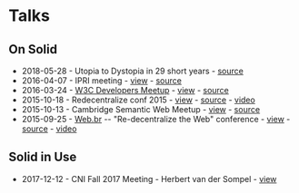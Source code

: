 # Talks

## On Solid

- 2018-05-28 - Utopia to Dystopia in 29 short years - [source](https://www.w3.org/2018/Talks/0529-timbl-turing/timbl-turing-slides-utopia-to-dystopia.html) 
- 2016-04-07 - IPRI meeting - [view](https://slides.com/deiu/redecentralize-2015#/) - [source](slides-redecentralize-conf.html)
- 2016-03-24 - [W3C Developers Meetup](http://www.meetup.com/W3C-developers-in-Boston/events/229580827/) - [view](https://slides.com/deiu/redecentralize-2015#/) - [source](slides-redecentralize-conf.html)
- 2015-10-18 - Redecentralize conf 2015 - [view](https://slides.com/deiu/redecentralize-2015#/) - [source](slides-redecentralize-conf.html) - [video](https://www.youtube.com/watch?v=yi4SgNyDJ9w)
- 2015-10-13 - Cambridge Semantic Web Meetup - [view](http://slides.com/deiu/solid-tech#/) - [source](slides-solid-tech.html)
- 2015-09-25 - [Web.br](http://conferenciaweb.w3c.br/) -- "Re-decentralize the Web" conference - [view](https://deiu.github.io/2015-web.br-conference#/) - [source](slides-re-decentralize.html) - [video](https://www.youtube.com/watch?v=BPZiBDPKiGk)

## Solid in Use

- 2017-12-12 - CNI Fall 2017 Meeting - Herbert van der Sompel - [view](https://www.slideshare.net/hvdsomp/paul-evan-peters-lecture/)
